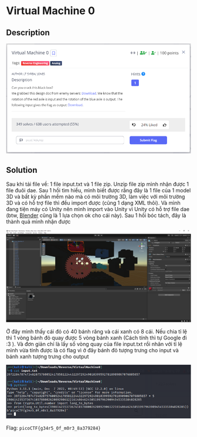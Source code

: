 # **Virtual Machine 0**

## **Description**

![description](/2023/picoctf2023/reverse_engineering/virtual_machine_0/images/description.png)

## **Solution**

Sau khi tải file về: 1 file input.txt và 1 file zip. Unzip file zip mình nhận được 1 file đuôi dae. Sau 1 hồi tìm hiểu, mình biết được rằng đây là 1 file của 1 model 3D và bất kỳ phần mềm nào mà có môi trường 3D, làm việc với môi trường 3D và có hỗ trợ file thì đều import được (cũng 1 dạng XML thôi). Và mình đang tiện máy có Unity nên mình import vào Unity vì Unity có hỗ trợ file dae (btw, [Blender](https://www.blender.org/) cũng là 1 lựa chọn ok cho cái này). Sau 1 hồi bóc tách, đây là thành quả mình nhận được

![clean](/2023/picoctf2023/reverse_engineering/virtual_machine_0/images/idontknowitslikeclean.png)

Ở đây mình thấy cái đỏ có 40 bánh răng và cái xanh có 8 cái. Nếu chia tỉ lệ thì 1 vòng bánh đỏ quay được 5 vòng bánh xanh (Cách tính thì tự Google đi :3 ). Và đơn giản chỉ là lấy số vòng quay của file input.txt rồi nhân với tỉ lệ mình vừa tính được là có flag vì ở đây bánh đỏ tượng trưng cho input và bánh xanh tượng trưng cho output

![solved](/2023/picoctf2023/reverse_engineering/virtual_machine_0/images/solved.png)

Flag: `picoCTF{g34r5_0f_m0r3_8a379284}`
